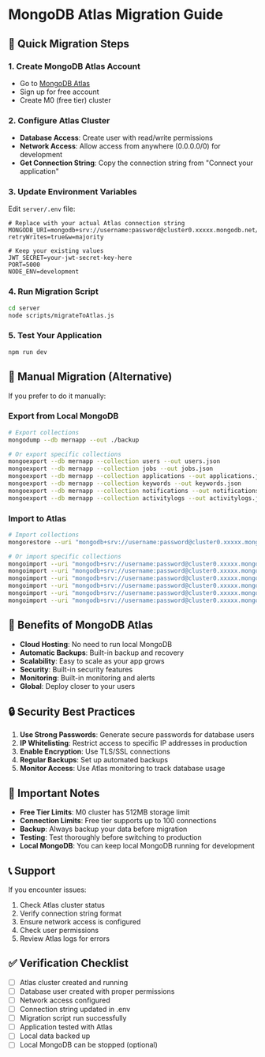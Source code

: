 # MongoDB Atlas Migration Guide

## 🚀 Quick Migration Steps

### 1. **Create MongoDB Atlas Account**
- Go to [MongoDB Atlas](https://www.mongodb.com/atlas)
- Sign up for free account
- Create M0 (free tier) cluster

### 2. **Configure Atlas Cluster**
- **Database Access**: Create user with read/write permissions
- **Network Access**: Allow access from anywhere (0.0.0.0/0) for development
- **Get Connection String**: Copy the connection string from "Connect your application"

### 3. **Update Environment Variables**
Edit `server/.env` file:
```env
# Replace with your actual Atlas connection string
MONGODB_URI=mongodb+srv://username:password@cluster0.xxxxx.mongodb.net/mernapp?retryWrites=true&w=majority

# Keep your existing values
JWT_SECRET=your-jwt-secret-key-here
PORT=5000
NODE_ENV=development
```

### 4. **Run Migration Script**
```bash
cd server
node scripts/migrateToAtlas.js
```

### 5. **Test Your Application**
```bash
npm run dev
```

## 🔧 Manual Migration (Alternative)

If you prefer to do it manually:

### Export from Local MongoDB
```bash
# Export collections
mongodump --db mernapp --out ./backup

# Or export specific collections
mongoexport --db mernapp --collection users --out users.json
mongoexport --db mernapp --collection jobs --out jobs.json
mongoexport --db mernapp --collection applications --out applications.json
mongoexport --db mernapp --collection keywords --out keywords.json
mongoexport --db mernapp --collection notifications --out notifications.json
mongoexport --db mernapp --collection activitylogs --out activitylogs.json
```

### Import to Atlas
```bash
# Import collections
mongorestore --uri "mongodb+srv://username:password@cluster0.xxxxx.mongodb.net/mernapp" ./backup/mernapp

# Or import specific collections
mongoimport --uri "mongodb+srv://username:password@cluster0.xxxxx.mongodb.net/mernapp" --collection users --file users.json
mongoimport --uri "mongodb+srv://username:password@cluster0.xxxxx.mongodb.net/mernapp" --collection jobs --file jobs.json
mongoimport --uri "mongodb+srv://username:password@cluster0.xxxxx.mongodb.net/mernapp" --collection applications --file applications.json
mongoimport --uri "mongodb+srv://username:password@cluster0.xxxxx.mongodb.net/mernapp" --collection keywords --file keywords.json
mongoimport --uri "mongodb+srv://username:password@cluster0.xxxxx.mongodb.net/mernapp" --collection notifications --file notifications.json
mongoimport --uri "mongodb+srv://username:password@cluster0.xxxxx.mongodb.net/mernapp" --collection activitylogs --file activitylogs.json
```

## 🎯 Benefits of MongoDB Atlas

- **Cloud Hosting**: No need to run local MongoDB
- **Automatic Backups**: Built-in backup and recovery
- **Scalability**: Easy to scale as your app grows
- **Security**: Built-in security features
- **Monitoring**: Built-in monitoring and alerts
- **Global**: Deploy closer to your users

## 🔒 Security Best Practices

1. **Use Strong Passwords**: Generate secure passwords for database users
2. **IP Whitelisting**: Restrict access to specific IP addresses in production
3. **Enable Encryption**: Use TLS/SSL connections
4. **Regular Backups**: Set up automated backups
5. **Monitor Access**: Use Atlas monitoring to track database usage

## 🚨 Important Notes

- **Free Tier Limits**: M0 cluster has 512MB storage limit
- **Connection Limits**: Free tier supports up to 100 connections
- **Backup**: Always backup your data before migration
- **Testing**: Test thoroughly before switching to production
- **Local MongoDB**: You can keep local MongoDB running for development

## 📞 Support

If you encounter issues:
1. Check Atlas cluster status
2. Verify connection string format
3. Ensure network access is configured
4. Check user permissions
5. Review Atlas logs for errors

## ✅ Verification Checklist

- [ ] Atlas cluster created and running
- [ ] Database user created with proper permissions
- [ ] Network access configured
- [ ] Connection string updated in .env
- [ ] Migration script run successfully
- [ ] Application tested with Atlas
- [ ] Local data backed up
- [ ] Local MongoDB can be stopped (optional)
